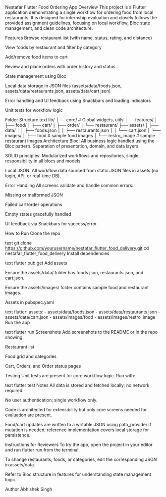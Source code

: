 
Nestafar Flutter Food Ordering App
Overview
This project is a Flutter application demonstrating a single workflow for ordering food from local restaurants. It is designed for internship evaluation and closely follows the provided assignment guidelines, focusing on local workflow, Bloc state management, and clean code architecture.

Features
Browse restaurant list (with name, status, rating, and distance)

View foods by restaurant and filter by category

Add/remove food items to cart

Review and place orders with order history and status

State management using Bloc

Local data storage in JSON files (assets/data/foods.json, assets/data/restaurants.json, assets/data/cart.json)

Error handling and UI feedback using Snackbars and loading indicators

Unit tests for workflow logic

Folder Structure
text
lib/
 ├── core/                 # Global widgets, utils
 ├── features/
 │    ├── food/
 │    ├── cart/
 │    ├── order/
 │    └── restaurant/
 ├── assets/
 │    ├── data/
 │    │     ├── foods.json
 │    │     ├── restaurants.json
 │    │     └── cart.json
 │    └── images/
 │          ├── food             # sample food images
 │          └── restro_image     # sample restaurant images
Architecture
Bloc: All business logic handled using the Bloc pattern. Separation of presentation, domain, and data layers.

SOLID principles: Modularized workflows and repositories, single responsibility in all blocs and models.

Local JSON: All workflow data sourced from static JSON files in assets (no login, API, or real-time DB).

Error Handling
All screens validate and handle common errors:

Missing or malformed JSON

Failed cart/order operations

Empty states gracefully handled

UI feedback via Snackbars for success/error.

How to Run
Clone the repo

text
git clone https://github.com/yourusername/nestafar_flutter_food_delivery.git
cd nestafar_flutter_food_delivery
Install dependencies

text
flutter pub get
Add assets

Ensure the assets/data/ folder has foods.json, restaurants.json, and cart.json.

Ensure the assets/images/ folder contains sample food and restaurant images.

Assets in pubspec.yaml

text
flutter:
  assets:
    - assets/data/foods.json
    - assets/data/restaurants.json
    - assets/data/cart.json
    - assets/images/food
    - assets/images/restro_image
Run the app

text
flutter run
Screenshots
Add screenshots to the README or in the repo showing:

Restaurant list

Food grid and categories

Cart, Orders, and Order status pages

Testing
Unit tests are present for core workflow logic. Run with:

text
flutter test
Notes
All data is stored and fetched locally; no network required.

No user authentication; single workflow only.

Code is architected for extensibility but only core screens needed for evaluation are present.

Food/cart updates are written to a writable JSON using path_provider if mutation is needed; reference implementation covers local storage for persistence.

Instructions for Reviewers
To try the app, open the project in your editor and run flutter run from the terminal.

To change restaurants, foods, or categories, edit the corresponding JSON in assets/data.

Refer to Bloc structure in features for understanding state management logic.

Author
Abhishek Singh
